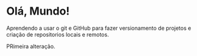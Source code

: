 # Olá, Mundo!
 Aprendendo a usar o git e GitHub para fazer versionamento de projetos e criação de repositorios locais e remotos.

 PRimeira alteração.
